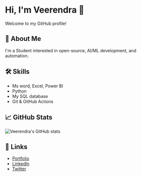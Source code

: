 # Hi, I'm Veerendra 👋

Welcome to my GitHub profile!

## 🚀 About Me
I'm a Student interested in open-source, AI/ML development, and automation.

## 🛠️ Skills
- Ms word, Excel, Power BI 
- Python
- My SQL database 
- Git & GitHub Actions

## 📈 GitHub Stats
![Veerendra's GitHub stats](https://github-readme-stats.vercel.app/api?username=Veerendra1439&show_icons=true&theme=radical)

## 🔗 Links
- [Portfolio](https://github.com/Veerendra1439/Profile)
- [LinkedIn](https://www.linkedin.com/in/veeru-marpudi?utm_source=share&utm_campaign=share_via&utm_content=profile&utm_medium=android_app)
- [Twitter](https://x.com/Veerendra960?t=VSXdyBsvpRQvlzVnrNxO3Q&s=09)

<!-- Add more sections as you like -->
